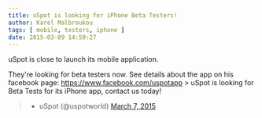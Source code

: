 ```yaml
---
title: uSpot is looking for iPhone Beta Testers!
author: Karel Malbroukou
tags: [ mobile, testers, iphone ]
date: 2015-03-09 14:59:27
---
```


uSpot is close to launch its mobile application.

They're looking for beta testers now.
See details about the app on his facebook page: https://www.facebook.com/uspotapp  > uSpot is looking for Beta Tests for its iPhone app, contact us today!
> - uSpot (@uspotworld) [March 7, 2015](https://twitter.com/uspotworld/status/574103237676130305)
